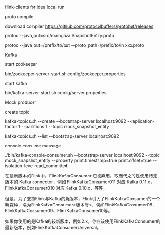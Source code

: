 flink-clients for idea local run

proto compile

download compiler https://github.com/protocolbuffers/protobuf/releases

protoc --java_out=src/main/java SnapshotEntity.proto

protoc --java_out=/prefix/to/out --proto_path=/prefix/to/in xxx.proto

Kafka

start zookeeper

bin/zookeeper-server-start.sh config/zookeeper.properties

start kafka

bin/kafka-server-start.sh config/server.properties



Mock producer

create topic

kafka-topics.sh --create --bootstrap-server localhost:9092 --replication-factor 1 --partitions 1 --topic mock_snapshot_entity

kafka-topics.sh --list --bootstrap-server localhost:9092


console consume message

./bin/kafka-console-consumer.sh --bootstrap-server localhost:9092 --topic mock_snapshot_entity --property print.timestamp=true print.offset=true --isolation-level read_committed

在最新版本的Flink中，FlinkKafkaConsumer 已被弃用，取而代之的是使用特定版本的 Kafka connector，例如 FlinkKafkaConsumer011 对应 Kafka 0.11.x，FlinkKafkaConsumer010 对应 Kafka 0.10.x，等等。

但是，为了支持Flink与Kafka的新版本，Flink引入了FlinkKafkaConsumer的一个新变种，名为FlinkKafkaConsumer<版本号>，例如FlinkKafkaConsumer08、FlinkKafkaConsumer09、FlinkKafkaConsumer10等。

如果你使用的是Kafka的较新版本，例如2.x，你应该使用FlinkKafkaConsumer的最新版本，例如FlinkKafkaConsumerUniversal。

